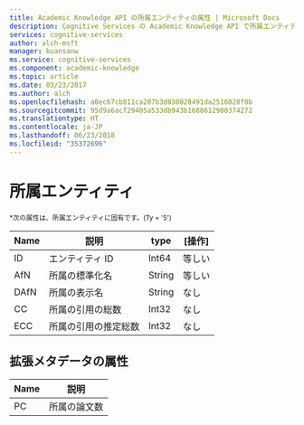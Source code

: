 ```yaml
---
title: Academic Knowledge API の所属エンティティの属性 | Microsoft Docs
description: Cognitive Services の Academic Knowledge API で所属エンティティに使用できる属性について説明します。
services: cognitive-services
author: alch-msft
manager: kuansanw
ms.service: cognitive-services
ms.component: academic-knowledge
ms.topic: article
ms.date: 03/23/2017
ms.author: alch
ms.openlocfilehash: a0ec67cb811ca207b3d038028491da2516028f0b
ms.sourcegitcommit: 95d9a6acf29405a533db943b1688612980374272
ms.translationtype: HT
ms.contentlocale: ja-JP
ms.lasthandoff: 06/23/2018
ms.locfileid: "35372696"
---
```

# <a name="affiliation-entity"></a>所属エンティティ

<sub> *次の属性は、所属エンティティに固有です。(Ty = '5') </sub>

Name    |説明                            |type       | [操作]
------- | ------------------------------------- | --------- | ----------------------------
ID      |エンティティ ID                              |Int64      |等しい
AfN     |所属の標準化名        |String     |等しい
DAfN    |所属の表示名       |String     |なし
CC      |所属の引用の総数           |Int32      |なし  
ECC     |所属の引用の推定総数 |Int32      |なし

## <a name="extended-metadata-attributes"></a>拡張メタデータの属性 ##

Name    | 説明               
--------|---------------------------    
PC      |所属の論文数